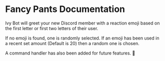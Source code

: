 # Fancy Pants Documentation 

Ivy Bot will greet your new Discord member with a reaction emoji based on the
first letter or first two letters of their user.

If no emoji is found, one is randomly selected.
If an emoji has been used in a recent set amount (Default is 20) then a random one is
chosen.

A command handler has also been added for future features.
:wave: